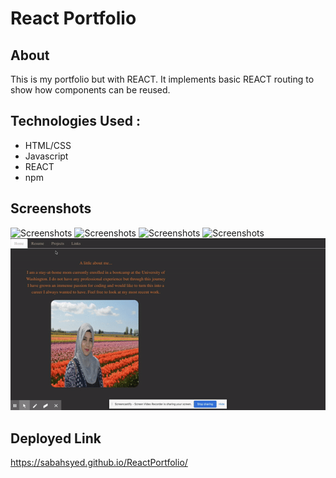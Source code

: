 # React Portfolio

## About 

This is my portfolio but with REACT. It implements basic REACT routing to show how components can be reused.

## Technologies Used : 
* HTML/CSS
* Javascript
* REACT
* npm

## Screenshots
![Screenshots](src/components/Screenshots/ScreenShot2020-06-27at12.48.49PM.png)
![Screenshots](src/components/Screenshots/ScreenShot2020-07-24at8.47.33PM.png)
![Screenshots](src/components/Screenshots/ScreenShot2020-07-24at8.48.50PM.png)
![Screenshots](src/components/Screenshots/ScreenShot2020-07-24at8.49.08PM.png)
![GIF](src/components/Screenshots/reactPortfolio.gif)

## Deployed Link

https://sabahsyed.github.io/ReactPortfolio/